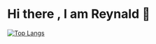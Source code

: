 # Hi there , I am Reynald 👋

[![Top Langs](https://github-readme-stats.vercel.app/api/top-langs/?username=reynaldjoabet&layout=compact)](https://github.com/reynaldjoabet/github-readme-stats)

